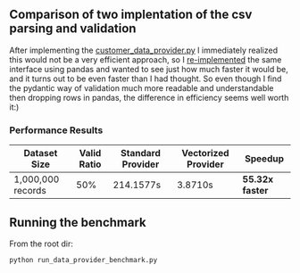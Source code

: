 
## Comparison of two implentation of the csv parsing and validation

After implementing the [customer_data_provider.py](../src/services/customer_data_provider.py) I immediately realized
this would not be a very efficient approach, so I [re-implemented](../src/services/customer_data_provider_vectorized.py) the same interface using pandas and wanted to see just 
how much faster it would be, and it turns out to be even faster than I had thought. So even though I find the pydantic 
way of validation much more readable and understandable then dropping rows in pandas, the difference in efficiency seems well worth it:)

### Performance Results

| Dataset Size      | Valid Ratio | Standard Provider | Vectorized Provider | Speedup |
|-------------------|-------------|-------------------|---------------------|---------|
| 1,000,000 records | 50%         | 214.1577s | 3.8710s | **55.32x faster** |

## Running the benchmark
From the root dir:
```bash
python run_data_provider_benchmark.py
```
